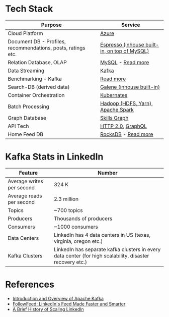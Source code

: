 # Tech Stack

| Purpose                                                      | Service                                                                                                                                                                                                                                   |
|--------------------------------------------------------------|-------------------------------------------------------------------------------------------------------------------------------------------------------------------------------------------------------------------------------------------|
| Cloud Platform                                               | [Azure](https://engineering.linkedin.com/blog/2023/costwiz--saving-cost-for-linkedin-enterprise-on-azure)                                                                                                                                 |
| Document DB - Profiles, recommendations, posts, ratings etc. | [Espresso (inhouse built-in, on top of MySQL)](https://engineering.linkedin.com/espresso/introducing-espresso-linkedins-hot-new-distributed-document-store)                                                                               |
| Relation Database, OLAP                                      | [MySQL](https://github.com/Anshul619/HLD-System-Designs/tree/main/1_Databases/7_SQL-Databases/Readme.md) - [Read more](https://engineering.linkedin.com/blog/topic/mysql)                                                                 |
| Data Streaming                                               | [Kafka](https://github.com/Anshul619/HLD-System-Designs/tree/main/2_MessageBrokersEDA/Kafka/Readme.md)                                                                                                                                    |
| Benchmarking - Kafka                                         | [Read more](https://github.com/Anshul619/HLD-System-Designs/tree/main/6_Estimations&Benchmarking/Benchmarking/KafkaBenchmarking.md)                                                                                                       |
| Search-DB (derived data)                                     | [Galene (inhouse built-in)](https://engineering.linkedin.com/search/did-you-mean-galene)                                                                                                                                                  |
| Container Orchestration                                      | [Kubernates](https://github.com/Anshul619/HLD-System-Designs/tree/main/9_Container&Orchestration/Kubernates/Readme.md)                                                                                                                    |
| Batch Processing                                             | [Hadoop (HDFS, Yarn), Apache Spark](https://engineering.linkedin.com/blog/2023/reducing-apache-spark-application-dependencies-upload-by-99-)                                                                                              |
| Graph Database                                               | [Skills Graph](https://engineering.linkedin.com/blog/2022/building-linkedin-s-skills-graph-to-power-a-skills-first-world)                                                                                                                 |
| API Tech                                                     | [HTTP 2.0](https://engineering.linkedin.com/blog/2021/http-2-in-infrastructure--ambry-network-stack-refactoring), [GraphQL](https://engineering.linkedin.com/blog/2023/how-linkedin-adopted-a-graphql-architecture-for-product-developm)  |
| Home Feed DB                                                 | [RocksDB](https://github.com/Anshul619/HLD-System-Designs/tree/main/1_Databases/14_EmbededKeyValue-Databases/RocksDB.md) - [Read more](https://engineering.linkedin.com/blog/2016/03/followfeed--linkedin-s-feed-made-faster-and-smarter) |

# Kafka Stats in LinkedIn

| Feature                   | Number                                                                                                    |
|---------------------------|----------------------------------------------------------------------------------------------------------|
| Average writes per second | 324 K                                                                                                    |
| Average reads per second  | 2.3 million                                                                                              |
| Topics                    | ~700 topics                                                                                              |
| Producers                 | Thousands of producers                                                                                   |
| Consumers                 | ~1000 consumers                                                                                          |
| Data Centers              | LinkedIn has 4 data centers in US (texas, virginia, oregon etc.)                                         |
| Kafka Clusters            | LinkedIn has separate kafka clusters in every data center (for high scalability, disaster recovery etc.) |

# References
- [Introduction and Overview of Apache Kafka](https://www.slideshare.net/mumrah/kafka-talk-tri-hug)
- [FollowFeed: LinkedIn's Feed Made Faster and Smarter](https://engineering.linkedin.com/blog/2016/03/followfeed--linkedin-s-feed-made-faster-and-smarter)
- [A Brief History of Scaling LinkedIn](https://engineering.linkedin.com/architecture/brief-history-scaling-linkedin)
